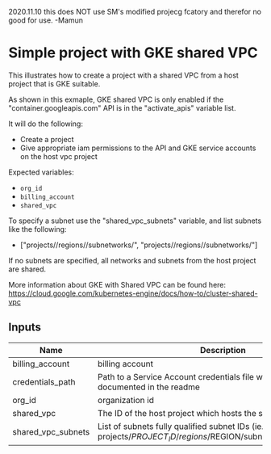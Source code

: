 

2020.11.10 this does NOT use SM's modified projecg fcatory and therefor no good for use. -Mamun


# Simple project with GKE shared VPC

This illustrates how to create a project with a shared VPC from a host project that is GKE suitable.

As shown in this exmaple, GKE shared VPC is only enabled if the "container.googleapis.com" API is in the "activate_apis" variable list.

It will do the following:

- Create a project
- Give appropriate iam permissions to the API and GKE service accounts on the host vpc project

Expected variables:

- `org_id`
- `billing_account`
- `shared_vpc`

To specify a subnet use the "shared_vpc_subnets" variable, and list subnets like the following:

- ["projects/<my-project-id>/regions/<my-region>/subnetworks/<subnet-one-id>", "projects/<my-project-id>/regions/<my-region>/subnetworks/<subnet-two-id>"]

If no subnets are specified, all networks and subnets from the host project are shared.

More information about GKE with Shared VPC can be found here: https://cloud.google.com/kubernetes-engine/docs/how-to/cluster-shared-vpc

<!-- BEGINNING OF PRE-COMMIT-TERRAFORM DOCS HOOK -->
## Inputs

| Name | Description | Type | Default | Required |
|------|-------------|:----:|:-----:|:-----:|
| billing\_account | billing account | string | n/a | yes |
| credentials\_path | Path to a Service Account credentials file with permissions documented in the readme | string | n/a | yes |
| org\_id | organization id | string | n/a | yes |
| shared\_vpc | The ID of the host project which hosts the shared VPC | string | n/a | yes |
| shared\_vpc\_subnets | List of subnets fully qualified subnet IDs (ie. projects/$PROJECT_ID/regions/$REGION/subnetworks/$SUBNET_ID) | list(string) | `<list>` | no |

<!-- END OF PRE-COMMIT-TERRAFORM DOCS HOOK -->
